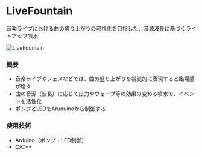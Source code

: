 # LiveFountain
音楽ライブにおける曲の盛り上がりの可視化を目指した、音源波長に基づくライトアップ噴水
<br>  

![LiveFountain](https://github.com/user-attachments/assets/b5cbc8c3-ec78-4118-9c20-4390bd34b43e)

### 概要
- 音楽ライブやフェスなどでは、曲の盛り上がりを視覚的に表現すると臨場感が増す
- 曲の音源（波長）に応じて出力やウェーブ等の効果の変わる噴水で、イベントを活性化
- ポンプとLEDをAruduinoから制御する

### 使用技術
- Arduino（ポンプ・LED制御）
- C/C++
